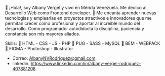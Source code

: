   👋 ¡Hola!, soy Albany Vergel y vivo en Mérida Venezuela.
   Me dedico al Desarrollo Web como Frontend developer. 
   💖 Me encanta aprender nuevas tecnologías y emplearlas en proyectos atractivos e innovadores que me permitan crecer como profesional y aportar al increíble mundo del desarrollo. Como programador autodidacta la disciplina, paciencia y constancia son mis mayores aliados.

  Skills:
📌 HTML - CSS - JS - PHP
📌 PUG - SASS - MySQL 
📌 BEM - WEBPACK
📌 FIGMA - Photoshop - Illustrator

- Correo: AlbanyNVRodriguez@gmail.com
- linkedin: https://www.linkedin.com/in/albany-vergel-rodriguez-407881208
<!---
AlbanyNVRodriguez/AlbanyNVRodriguez is a ✨ special ✨ repository because its `README.md` (this file) appears on your GitHub profile.
You can click the Preview link to take a look at your changes.
--->
